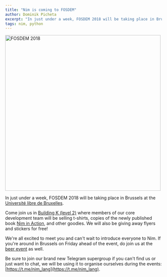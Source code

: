 ```yaml
---
title: "Nim is coming to FOSDEM"
author: Dominik Picheta
excerpt: "In just under a week, FOSDEM 2018 will be taking place in Brussels"
tags: nim, python
---
```


<div class="center">
  <a href="https://fosdem.org/2018/stands/">
    <img src="https://fosdem.org/2018/support/promote/wide.png" alt="FOSDEM 2018" width="500"/>
  </a>
</div>

In just under a week, FOSDEM 2018 will be taking place in Brussels at the
[Université libre de Bruxelles](https://fosdem.org/2018/practical/transportation/).

Come join us in [Building K (level 2)](https://fosdem.org/2018/stands)
where members of our core development
team will be selling t-shirts, copies of the newly published book
[Nim in Action](https://book.picheta.me/), and other goodies.
We will also be giving away flyers and
stickers for free!

We're all excited to meet you and can't wait to introduce everyone to Nim.
If you're around in Brussels on Friday ahead of the event, do join us at the
[beer event](https://fosdem.org/2018/beerevent/) as well.

Be sure to join our brand new
Telegram supergroup if you can't find us or just want to chat, we will be
using it to organise ourselves during the events:
[https://t.me/nim_lang](https://t.me/nim_lang).

